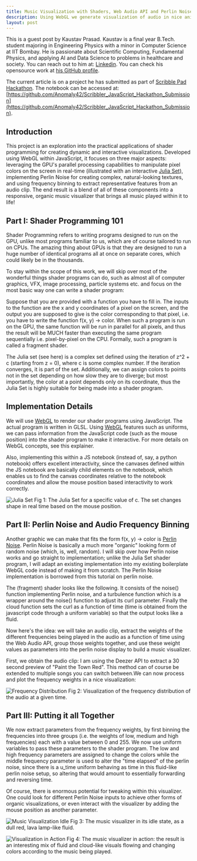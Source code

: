 ```yaml
---
title: Music Visualization with Shaders, Web Audio API and Perlin Noise
description: Using WebGL we generate visualization of audio in nice animation of Perlin Noise. We also show how GPU can be used from browser for high performance computation.
layout: post
---
```

This is a guest post by Kaustav Prasad. Kaustav is a final year B.Tech. student majoring in Engineering Physics with a minor in Computer Science at IIT Bombay. He is passionate about Scientific Computing, Fundamental Physics, and applying AI and Data Science to problems in healthcare and society. You can reach out to him at: [Linkedin](https://www.linkedin.com/in/kaustavprasad/). You can check his opensource work at [his GitHub profile](https://github.com/Anomaly42). 

The current article is on a project he has submitted as part of [Scribble Pad Hackathon](https://scribbler.live/2024/02/05/Scribble-Pad-IIT-B-Recap.html). The notebook can be accessed at: [https://github.com/Anomaly42/Scribbler_JavaScript_Hackathon_Submission](https://github.com/Anomaly42/Scribbler_JavaScript_Hackathon_Submission).

## Introduction
This project is an exploration into the practical applications of shader programming for creating dynamic and interactive visualizations. Developed using WebGL within JavaScript, it focuses on three major aspects: leveraging the GPU's parallel processing capabilities to manipulate pixel colors on the screen in real-time (illustrated with an interactive [Julia Set](https://en.wikipedia.org/wiki/Julia_set)), implementing Perlin Noise for creating complex, natural-looking textures, and using frequency binning to extract representative features from an audio clip. The end result is a blend of all of these components into a responsive, organic music visualizer that brings all music played within it to life!

## Part I: Shader Programming 101
Shader Programming refers to writing programs designed to run on the GPU, unlike most programs familiar to us, which are of course tailored to run on CPUs.
The amazing thing about GPUs is that they are designed to run a huge number of identical programs all at once on separate cores, which could likely be in the thousands.

To stay within the scope of this work, we will skip over most of the wonderful things shader programs can do, such as almost all of computer graphics, VFX, image processing, particle systems etc. and focus on the most basic way one can write a shader program:

Suppose that you are provided with a function you have to fill in. The inputs to the function are the x and y coordinates of a pixel on the screen, and the output you are supposed to give is the color corresponding to that pixel, i.e. you have to write the function f(x, y) -> color. When such a program is run on the GPU, the same function will be run in parallel for all pixels, and thus the result will be MUCH faster than executing the same program sequentially i.e. pixel-by-pixel on the CPU. Formally, such a program is called a fragment shader.

The Julia set (see here) is a complex set defined using the iteration of z^2 + c (starting from z = 0), where c is some complex number. If the iteration converges, it is part of the set. Additionally, we can assign colors to points not in the set depending on how slow they are to diverge; but most importantly, the color at a point depends only on its coordinate, thus the Julia Set is highly suitable for being made into a shader program.

## Implementation Details
We will use [WebGL](https://webgl2fundamentals.org/webgl/lessons/webgl-fundamentals.html) to render our shader programs using JavaScript. The actual program is written in GLSL. Using [WebGL](https://webgl2fundamentals.org/webgl/lessons/webgl-fundamentals.html) features such as uniforms, we can pass information from the JavaScript code (such as the mouse position) into the shader program to make it interactive. For more details on WebGL concepts, see this explainer.

Also, implementing this within a JS notebook (instead of, say, a python notebook) offers excellent interactivity, since the canvases defined within the JS notebook are basically child elements on the notebook, which enables us to find the canvas coordinates relative to the notebook coordinates and allow the mouse position based interactivity to work correctly.

![Julia Set](https://scribbler.live/scribblepad/ss/fig1.jpeg)
Fig 1: The Julia Set for a specific value of c. The set changes shape in real time based on the mouse position.

## Part II: Perlin Noise and Audio Frequency Binning
Another graphic we can make that fits the form f(x, y) -> color is [Perlin Noise](https://medium.com/neosavvy-labs/webgl-with-perlin-noise-part-1-a87b56bbc9fb). Perlin Noise is basically a much more "organic" looking form of random noise (which, is, well, random). I will skip over how Perlin noise works and go straight to implementation; unlike the Julia Set shader program, I will adapt an existing implementation into my existing boilerplate WebGL code instead of making it from scratch. The Perlin Noise implementation is borrowed from this tutorial on perlin noise.

The (fragment) shader looks like the following. It consists of the noise() function implementing Perlin noise, and a turbulence function which is a wrapper around the noise() function to adjust its curl parameter. Finally the cloud function sets the curl as a function of time (time is obtained from the javascript code through a uniform variable) so that the output looks like a fluid.

Now here's the idea: we will take an audio clip, extract the weights of the different frequencies being played in the audio as a function of time using the Web Audio API, group those weights together, and use these weight values as parameters into the perlin noise display to build a music visualizer.

First, we obtain the audio clip: I am using the Deezer API to extract a 30 second preview of "Paint the Town Red". This method can of course be extended to multiple songs you can switch between.We can now process and plot the frequency weights in a nice visualization:

![Frequency Distribution](https://scribbler.live/scribblepad/ss/fig3.jpeg)
Fig 2: Visualization of the frequency distribution of the audio at a given time.


## Part III: Putting it all Together
We now extract parameters from the frequency weights, by first binning the frequencies into three groups (i.e. the weights of low, medium and high frequencies) each with a value between 0 and 255. We now use uniform variables to pass these parameters to the shader program. The low and high frequency parameters are assigned to change the colors while the middle frequency parameter is used to alter the "time elapsed" of the perlin noise, since there is a u_time uniform behaving as time in this fluid-like perlin noise setup, so altering that would amount to essentially forwarding and reversing time.

Of course, there is enormous potential for tweaking within this visualizer. One could look for different Perlin Noise inputs to achieve other forms of organic visualizations, or even interact with the visualizer by adding the mouse position as another parameter.

![Music Visualization Idle](https://scribbler.live/scribblepad/ss/fig2.jpeg)
Fig 3: The music visualizer in its idle state, as a dull red, lava lamp-like fluid.

![Visualization in Action](https://scribbler.live/scribblepad/ss/fig4.jpeg)
Fig 4: The music visualizer in action: the result is an interesting mix of fluid and cloud-like visuals flowing and changing colors according to the music being played.
